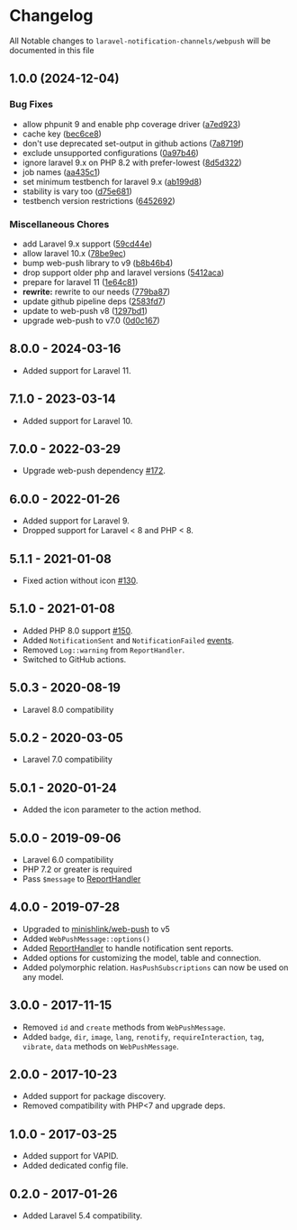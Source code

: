 # Changelog

All Notable changes to `laravel-notification-channels/webpush` will be documented in this file

## 1.0.0 (2024-12-04)


### Bug Fixes

* allow phpunit 9 and enable php coverage driver ([a7ed923](https://github.com/xcoorp/laravel-webpush-notifications/commit/a7ed923b84ec4862b08c1ba497c29cf015cc8332))
* cache key ([bec6ce8](https://github.com/xcoorp/laravel-webpush-notifications/commit/bec6ce80dfcad9ef55112c4f442ca8e37a946e7a))
* don't use deprecated set-output in github actions ([7a8719f](https://github.com/xcoorp/laravel-webpush-notifications/commit/7a8719f795616881b9ba982c9fb4fe1427d131b2))
* exclude unsupported configurations ([0a97b46](https://github.com/xcoorp/laravel-webpush-notifications/commit/0a97b467cb880c3978f8da94633bf9788915916c))
* ignore laravel 9.x on PHP 8.2 with prefer-lowest ([8d5d322](https://github.com/xcoorp/laravel-webpush-notifications/commit/8d5d322f1182ed5d31d79dd2555330f48b31d30b))
* job names ([aa435c1](https://github.com/xcoorp/laravel-webpush-notifications/commit/aa435c1c40a9ea6d5ee6929ca1fc62c65cdfc698))
* set minimum testbench for laravel 9.x ([ab199d8](https://github.com/xcoorp/laravel-webpush-notifications/commit/ab199d8b46be7ddf573f4418e605d105c4a2cfa7))
* stability is vary too ([d75e681](https://github.com/xcoorp/laravel-webpush-notifications/commit/d75e681112dff59829470d01d7019a58274686ab))
* testbench version restrictions ([6452692](https://github.com/xcoorp/laravel-webpush-notifications/commit/6452692b8adcce6e973e45350790a264de091630))


### Miscellaneous Chores

* add Laravel 9.x support ([59cd44e](https://github.com/xcoorp/laravel-webpush-notifications/commit/59cd44eb51b149d8b8db658ddcb44af9f4797584))
* allow laravel 10.x ([78be9ec](https://github.com/xcoorp/laravel-webpush-notifications/commit/78be9ec905576646b1351025c66a241c1653a1bf))
* bump web-push library to v9 ([b8b46b4](https://github.com/xcoorp/laravel-webpush-notifications/commit/b8b46b477bea6afbad9d851b75e1e9e9fbfea95b))
* drop support older php and laravel versions ([5412aca](https://github.com/xcoorp/laravel-webpush-notifications/commit/5412acae68a85dd9308eb58eb514123389876d90))
* prepare for laravel 11 ([1e64c81](https://github.com/xcoorp/laravel-webpush-notifications/commit/1e64c81847cf67217e42d19dbd954cce4e54e88a))
* **rewrite:** rewrite to our needs ([779ba87](https://github.com/xcoorp/laravel-webpush-notifications/commit/779ba8755aa82570add5b0eb7ef84512b2c62877))
* update github pipeline deps ([2583fd7](https://github.com/xcoorp/laravel-webpush-notifications/commit/2583fd76aa84edd17579ce86f3f18173b1ff89fe))
* update to web-push v8 ([1297bd1](https://github.com/xcoorp/laravel-webpush-notifications/commit/1297bd18abbf3141643a48896d233542baa98390))
* upgrade web-push to v7.0 ([0d0c167](https://github.com/xcoorp/laravel-webpush-notifications/commit/0d0c167c942d5f9e2cc4e60ba53e2e768ec28656))

## 8.0.0 - 2024-03-16

- Added support for Laravel 11.
  
## 7.1.0 - 2023-03-14

- Added support for Laravel 10.

## 7.0.0 - 2022-03-29

- Upgrade web-push dependency [#172](https://github.com/laravel-notification-channels/webpush/pull/172). 

## 6.0.0 - 2022-01-26

- Added support for Laravel 9.
- Dropped support for Laravel < 8 and PHP < 8.

## 5.1.1 - 2021-01-08

- Fixed action without icon [#130](https://github.com/laravel-notification-channels/webpush/issues/130).

## 5.1.0 - 2021-01-08

- Added PHP 8.0 support [#150](https://github.com/laravel-notification-channels/webpush/pull/150).
- Added `NotificationSent` and `NotificationFailed` [events](/src/Events).
- Removed `Log::warning` from `ReportHandler`.
- Switched to GitHub actions. 

## 5.0.3 - 2020-08-19

- Laravel 8.0 compatibility 

## 5.0.2 - 2020-03-05

- Laravel 7.0 compatibility 

## 5.0.1 - 2020-01-24

- Added the icon parameter to the action method.

## 5.0.0 - 2019-09-06

- Laravel 6.0 compatibility
- PHP 7.2 or greater is required
- Pass `$message` to [ReportHandler](/src/ReportHandler.php)

## 4.0.0 - 2019-07-28

- Upgraded to [minishlink/web-push](https://github.com/web-push-libs/web-push-php/releases) to v5
- Added `WebPushMessage::options()`
- Added [ReportHandler](/src/ReportHandler.php) to handle notification sent reports.
- Added options for customizing the model, table and connection.
- Added polymorphic relation. `HasPushSubscriptions` can now be used on any model.

## 3.0.0 - 2017-11-15

- Removed `id` and `create` methods from `WebPushMessage`.
- Added `badge`, `dir`, `image`, `lang`, `renotify`, `requireInteraction`, `tag`, `vibrate`, `data` methods on `WebPushMessage`.

## 2.0.0 - 2017-10-23

- Added support for package discovery.
- Removed compatibility with PHP<7 and upgrade deps.

## 1.0.0 - 2017-03-25

- Added support for VAPID.
- Added dedicated config file.

## 0.2.0 - 2017-01-26

- Added Laravel 5.4 compatibility.
